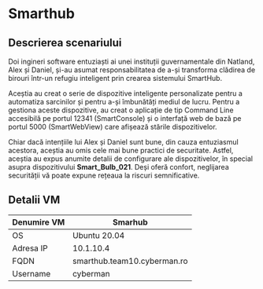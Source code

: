 # Smarthub

## Descrierea scenariului
Doi ingineri software entuziaști ai unei instituții guvernamentale din Natland, Alex și Daniel, și-au asumat responsabilitatea 
de a-și transforma clădirea de birouri într-un refugiu inteligent prin crearea sistemului SmartHub. 

Aceștia au creat o serie de dispozitive inteligente personalizate pentru a automatiza sarcinilor și pentru a-și îmbunătăți mediul de lucru. 
Pentru a gestiona aceste dispozitive, au creat o aplicație de tip Command Line accesibilă pe portul 12341 (SmartConsole) și o interfață web de bază 
pe portul 5000 (SmartWebView) care afișează stările dispozitivelor. 

Chiar dacă intențiile lui Alex și Daniel sunt bune, din cauza entuziasmul acestora, aceștia au omis cele mai bune practici de
securitate. Astfel, aceștia au expus anumite detalii de configurare ale dispozitivelor, în special asupra dispozitivului **Smart_Bulb_021**. 
Deși oferă confort, neglijarea securității vă poate expune rețeaua la riscuri semnificative.

## Detalii VM

| Denumire VM | Smarhub                     |
|-------------|-----------------------------|
| OS          | Ubuntu 20.04                |
| Adresa IP   | 10.1.10.4                   |
| FQDN        | smarthub.team10.cyberman.ro |
| Username    | cyberman                    |